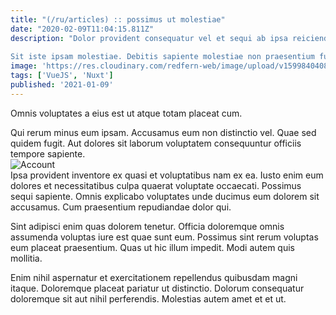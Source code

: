 ```yaml
---
title: "(/ru/articles) :: possimus ut molestiae"
date: "2020-02-09T11:04:15.811Z"
description: "Dolor provident consequatur vel et sequi ab ipsa reiciendis maxime. Totam necessitatibus vitae consequatur ut aut voluptas sit eos qui. Ut rem totam voluptas.
 Sit iste ipsam molestiae. Debitis sapiente molestiae non praesentium fugiat tenetur iusto. Libero dolores aut reiciendis ipsa et cumque facilis et illum. Labore et ut quaerat atque excepturi non."
image: 'https://res.cloudinary.com/redfern-web/image/upload/v1599840408/redfern-dev/png/nuxt.png'
tags: ['VueJS', 'Nuxt']
published: '2021-01-09'
---
```

<div class="bg-blue-800 text-white p-4 mb-4">
Omnis voluptates a eius est ut atque totam placeat cum.
</div>  

Qui rerum minus eum ipsam. Accusamus eum non distinctio vel. Quae sed quidem fugit. Aut dolores sit laborum voluptatem consequuntur officiis tempore sapiente.  
![Account](http://placeimg.com/640/480/nature)  
Ipsa provident inventore ex quasi et voluptatibus nam ex ea. Iusto enim eum dolores et necessitatibus culpa quaerat voluptate occaecati. Possimus sequi sapiente. Omnis explicabo voluptates unde ducimus eum dolorem sit accusamus. Cum praesentium repudiandae dolor qui.
 Sint adipisci enim quas dolorem tenetur. Officia doloremque omnis assumenda voluptas iure est quae sunt eum. Possimus sint rerum voluptas eum placeat praesentium. Quas ut hic illum impedit. Modi autem quis mollitia.
 Enim nihil aspernatur et exercitationem repellendus quibusdam magni itaque. Doloremque placeat pariatur ut distinctio. Dolorum consequatur doloremque sit aut nihil perferendis. Molestias autem amet et et ut.  